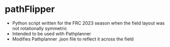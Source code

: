 # pathFlipper

- Python script written for the FRC 2023 season when the field layout was not rotationally symmetric
- Intended to be used with Pathplanner
- Modifies Pathplanner .json file to reflect it across the field
